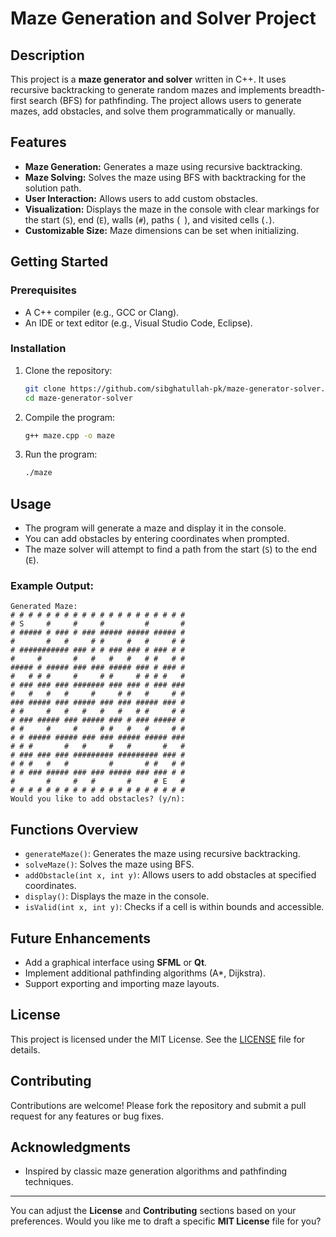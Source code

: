 # Maze Generation and Solver Project

## Description
This project is a **maze generator and solver** written in C++. It uses recursive backtracking to generate random mazes and implements breadth-first search (BFS) for pathfinding. The project allows users to generate mazes, add obstacles, and solve them programmatically or manually.

## Features
- **Maze Generation:** Generates a maze using recursive backtracking.
- **Maze Solving:** Solves the maze using BFS with backtracking for the solution path.
- **User Interaction:** Allows users to add custom obstacles.
- **Visualization:** Displays the maze in the console with clear markings for the start (`S`), end (`E`), walls (`#`), paths (` `), and visited cells (`.`).
- **Customizable Size:** Maze dimensions can be set when initializing.

## Getting Started

### Prerequisites
- A C++ compiler (e.g., GCC or Clang).
- An IDE or text editor (e.g., Visual Studio Code, Eclipse).

### Installation
1. Clone the repository:
   ```bash
   git clone https://github.com/sibghatullah-pk/maze-generator-solver.git
   cd maze-generator-solver
   ```
2. Compile the program:
   ```bash
   g++ maze.cpp -o maze
   ```

3. Run the program:
   ```bash
   ./maze
   ```

## Usage
- The program will generate a maze and display it in the console.
- You can add obstacles by entering coordinates when prompted.
- The maze solver will attempt to find a path from the start (`S`) to the end (`E`).
  
### Example Output:
```
Generated Maze:
# # # # # # # # # # # # # # # # # # # #
# S     #     #     #         #       #
# ##### # ### # ### ##### ##### ##### #
#       #   #     # #     #   #     # #
# ########### ### # # ### ### # ### # #
#     #       #   #   #   #   # #   # #
##### # ##### ### ### ##### ### # ### #
#   # # #     #     # #     # # # #   #
# ### ### ### ####### ### ### # ### ###
#   #   #   #     #     # #   #     # #
### ##### ### ##### ### ### ##### ### #
# #     #   #   #   #   #   # #     # #
# ### ##### ### ##### ### # ### ##### #
# #     #     #     # #   #   #     # #
# # ##### ##### ### ### ##### ##### ###
# # #       #   #     #   #       #   #
# ### ### ### ######### ######### ### #
# # #   #   #         #       # #   # #
# # ### ##### ### ### ##### ### ### # #
#       #     #   #       #     # E   #
# # # # # # # # # # # # # # # # # # # #
Would you like to add obstacles? (y/n):
```

## Functions Overview
- `generateMaze()`: Generates the maze using recursive backtracking.
- `solveMaze()`: Solves the maze using BFS.
- `addObstacle(int x, int y)`: Allows users to add obstacles at specified coordinates.
- `display()`: Displays the maze in the console.
- `isValid(int x, int y)`: Checks if a cell is within bounds and accessible.

## Future Enhancements
- Add a graphical interface using **SFML** or **Qt**.
- Implement additional pathfinding algorithms (A*, Dijkstra).
- Support exporting and importing maze layouts.

## License
This project is licensed under the MIT License. See the [LICENSE](LICENSE) file for details.

## Contributing
Contributions are welcome! Please fork the repository and submit a pull request for any features or bug fixes.

## Acknowledgments
- Inspired by classic maze generation algorithms and pathfinding techniques.

---

You can adjust the **License** and **Contributing** sections based on your preferences. Would you like me to draft a specific **MIT License** file for you?
